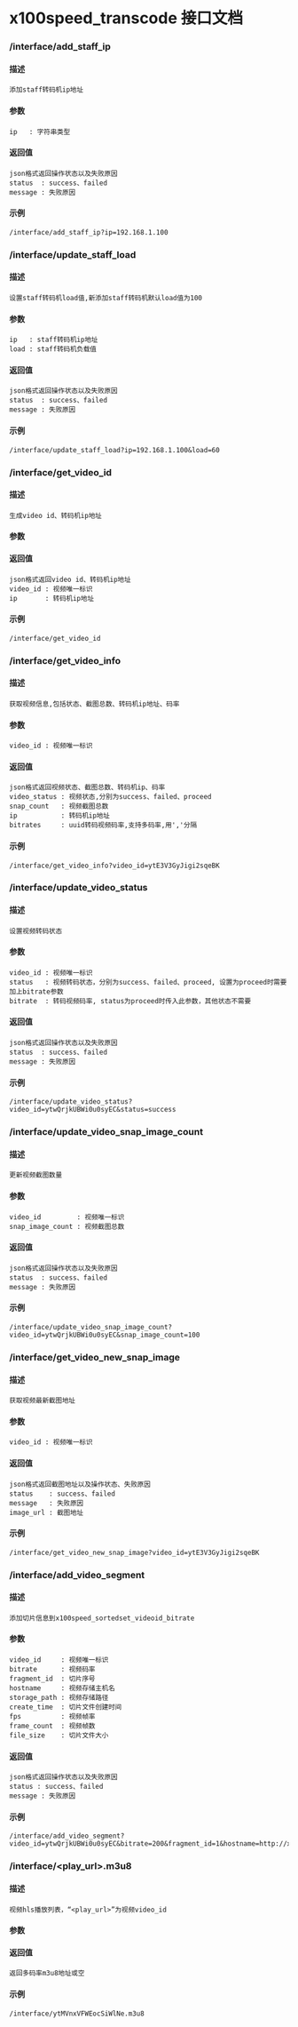 x100speed_transcode 接口文档
============================
### /interface/add\_staff\_ip
#### 描述
    添加staff转码机ip地址
#### 参数
    ip   : 字符串类型
#### 返回值
    json格式返回操作状态以及失败原因
    status  : success、failed
    message : 失败原因
#### 示例
    /interface/add_staff_ip?ip=192.168.1.100

### /interface/update\_staff\_load
#### 描述
    设置staff转码机load值,新添加staff转码机默认load值为100
#### 参数
    ip   : staff转码机ip地址
    load : staff转码机负载值
#### 返回值
    json格式返回操作状态以及失败原因
    status  : success、failed
    message : 失败原因
#### 示例
    /interface/update_staff_load?ip=192.168.1.100&load=60

### /interface/get\_video\_id
#### 描述
    生成video id、转码机ip地址
#### 参数

#### 返回值
    json格式返回video id、转码机ip地址
    video_id : 视频唯一标识
    ip       : 转码机ip地址
#### 示例
    /interface/get_video_id

### /interface/get\_video\_info
#### 描述
    获取视频信息,包括状态、截图总数、转码机ip地址、码率
#### 参数
    video_id : 视频唯一标识
#### 返回值
    json格式返回视频状态、截图总数、转码机ip、码率
    video_status : 视频状态,分别为success、failed、proceed
    snap_count   : 视频截图总数 
    ip           : 转码机ip地址
    bitrates     : uuid转码视频码率,支持多码率,用','分隔
#### 示例
    /interface/get_video_info?video_id=ytE3V3GyJigi2sqeBK

### /interface/update\_video\_status
#### 描述
    设置视频转码状态
#### 参数
    video_id : 视频唯一标识
    status   : 视频转码状态，分别为success、failed、proceed, 设置为proceed时需要加上bitrate参数
    bitrate  : 转码视频码率, status为proceed时传入此参数，其他状态不需要
#### 返回值
    json格式返回操作状态以及失败原因
    status  : success、failed
    message : 失败原因
#### 示例
    /interface/update_video_status?video_id=ytwQrjkUBWi0u0syEC&status=success

### /interface/update\_video\_snap\_image\_count
#### 描述
    更新视频截图数量
#### 参数
    video_id         : 视频唯一标识
    snap_image_count : 视频截图总数
#### 返回值
    json格式返回操作状态以及失败原因
    status  : success、failed
    message : 失败原因
#### 示例
    /interface/update_video_snap_image_count?video_id=ytwQrjkUBWi0u0syEC&snap_image_count=100

### /interface/get\_video\_new\_snap\_image
#### 描述
    获取视频最新截图地址
#### 参数
    video_id : 视频唯一标识
#### 返回值
    json格式返回截图地址以及操作状态、失败原因
    status    : success、failed
    message   : 失败原因
    image_url : 截图地址 
#### 示例
    /interface/get_video_new_snap_image?video_id=ytE3V3GyJigi2sqeBK

### /interface/add\_video\_segment
#### 描述
    添加切片信息到x100speed_sortedset_videoid_bitrate
#### 参数
    video_id     : 视频唯一标识
    bitrate      : 视频码率
    fragment_id  : 切片序号
    hostname     : 视频存储主机名
    storage_path : 视频存储路径
    create_time  : 切片文件创建时间
    fps          : 视频帧率
    frame_count  : 视频帧数
    file_size    : 切片文件大小
#### 返回值
    json格式返回操作状态以及失败原因
    status : success、failed
    message : 失败原因
#### 示例
    /interface/add_video_segment?video_id=ytwQrjkUBWi0u0syEC&bitrate=200&fragment_id=1&hostname=http://x100speed.com&storage_path=/ZH/CN/ereoimdfmdnndfdkd_200_1.ts&create_time=1349827788&fps=25&frame_count=250&file_size=3430

### /interface/\<play\_url\>.m3u8
#### 描述
    视频hls播放列表，“<play_url>”为视频video_id
#### 参数

#### 返回值
    返回多码率m3u8地址或空
#### 示例
    /interface/ytMVnxVFWEocSiWlNe.m3u8



















